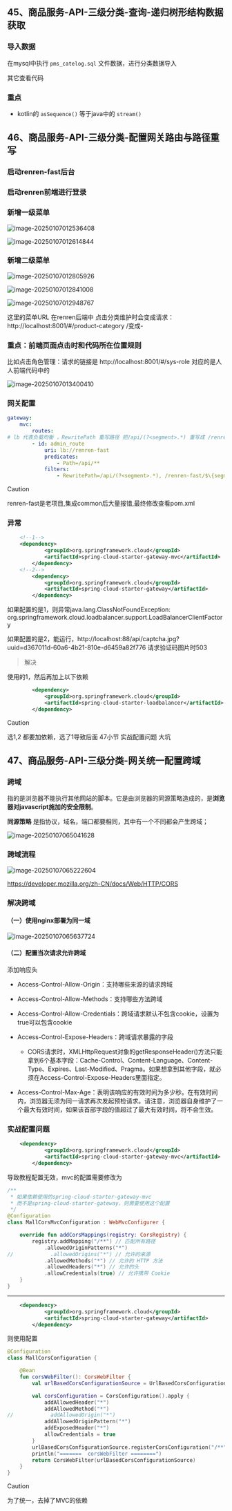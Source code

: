 ## 45、商品服务-API-三级分类-查询-递归树形结构数据获取

### 导入数据

在mysql中执行 `pms_catelog.sql` 文件数据，进行分类数据导入

其它查看代码

### 重点

- kotlin的 `asSequence()` 等于java中的 `stream()`



## 46、商品服务-API-三级分类-配置网关路由与路径重写

### 启动renren-fast后台

### 启动renren前端进行登录

### 新增一级菜单

![image-20250107012536408](https://gitee.com/vurtnewk/typora-image/raw/master/images03/202501070125437.png)

![image-20250107012614844](https://gitee.com/vurtnewk/typora-image/raw/master/images03/202501070126866.png)

### 新增二级菜单

![image-20250107012805926](https://gitee.com/vurtnewk/typora-image/raw/master/images03/202501070128946.png)

![image-20250107012841008](https://gitee.com/vurtnewk/typora-image/raw/master/images03/202501070128031.png)



![image-20250107012948767](https://gitee.com/vurtnewk/typora-image/raw/master/images03/202501070129791.png)

这里的菜单URL 在renren后端中 点击分类维护时会变成请求：http://localhost:8001/#/product-category  /变成-

### 重点：前端页面点击时和代码所在位置规则

比如点击角色管理：请求的链接是 http://localhost:8001/#/sys-role 对应的是人人前端代码中的

![image-20250107013400410](https://gitee.com/vurtnewk/typora-image/raw/master/images03/202501070134431.png) 

### 网关配置

```yaml
gateway:
	mvc:
		routes:
# lb 代表负载均衡 ，RewritePath 重写路径 把/api/(?<segment>.*) 重写成 /renren-fast/$\{segment}
    	- id: admin_route
    		uri: lb://renren-fast
    		predicates:
   	 			- Path=/api/**
    		filters:
    			- RewritePath=/api/(?<segment>.*), /renren-fast/$\{segment}
```

> [!caution]
>
> renren-fast是老项目,集成common后大量报错,最终修改查看pom.xml

### 异常

```xml
	<!--1-->	
	<dependency>
			<groupId>org.springframework.cloud</groupId>
			<artifactId>spring-cloud-starter-gateway-mvc</artifactId>
		</dependency>
	<!--2-->	
		<dependency>
			<groupId>org.springframework.cloud</groupId>
			<artifactId>spring-cloud-starter-gateway</artifactId>
		</dependency>
```

如果配置的是1，则异常java.lang.ClassNotFoundException: org.springframework.cloud.loadbalancer.support.LoadBalancerClientFactory

如果配置的是2，能运行，http://localhost:88/api/captcha.jpg?uuid=d367011d-60a6-4b21-810e-d6459a82f776 请求验证码图片时503

> 解决

使用的1，然后再加上以下依赖

```xml
		<dependency>
			<groupId>org.springframework.cloud</groupId>
			<artifactId>spring-cloud-starter-loadbalancer</artifactId>
		</dependency>
```

> [!caution]
>
> 选1,2 都要加依赖，选了1导致后面 47小节 实战配置问题 大坑

## 47、商品服务-API-三级分类-网关统一配置跨域

### 跨域

指的是浏览器不能执行其他网站的脚本。它是由浏览器的同源策略造成的，是**浏览器对javascript施加的安全限制**。

**同源策略** 是指协议，域名，端口都要相同，其中有一个不同都会产生跨域；

![image-20250107065041628](https://gitee.com/vurtnewk/typora-image/raw/master/images03/202501070650709.png) 

### 跨域流程

![image-20250107065222604](https://gitee.com/vurtnewk/typora-image/raw/master/images03/202501070652640.png) 

https://developer.mozilla.org/zh-CN/docs/Web/HTTP/CORS

### 解决跨域

#### （一）使用nginx部署为同一域

![image-20250107065637724](https://gitee.com/vurtnewk/typora-image/raw/master/images03/202501070656779.png) 

#### （二）配置当次请求允许跨域

添加响应头

- Access-Control-Allow-Origin：支持哪些来源的请求跨域

- Access-Control-Allow-Methods：支持哪些方法跨域

- Access-Control-Allow-Credentials：跨域请求默认不包含cookie，设置为true可以包含cookie

- Access-Control-Expose-Headers：跨域请求暴露的字段
  - CORS请求时，XMLHttpRequest对象的getResponseHeader()方法只能拿到6个基本字段：Cache-Control、Content-Language、Content-Type、Expires、Last-Modified、Pragma。如果想拿到其他字段，就必须在Access-Control-Expose-Headers里面指定。

- Access-Control-Max-Age：表明该响应的有效时间为多少秒。在有效时间内，浏览器无须为同一请求再次发起预检请求。请注意，浏览器自身维护了一个最大有效时间，如果该首部字段的值超过了最大有效时间，将不会生效。

### 实战配置问题

```xml
	<dependency>
			<groupId>org.springframework.cloud</groupId>
			<artifactId>spring-cloud-starter-gateway-mvc</artifactId>
		</dependency>
```

导致教程配置无效，mvc的配置需要修改为

```kotlin
/**
 * 如果依赖使用的spring-cloud-starter-gateway-mvc
 * 而不是spring-cloud-starter-gateway，则需要使用这个配置
 */
@Configuration
class MallCorsMvcConfiguration : WebMvcConfigurer {

    override fun addCorsMappings(registry: CorsRegistry) {
        registry.addMapping("/**") // 匹配所有路径
            .allowedOriginPatterns("*")
//            .allowedOrigins("*") // 允许的来源
            .allowedMethods("*") // 允许的 HTTP 方法
            .allowedHeaders("*") // 允许的头
            .allowCredentials(true) // 允许携带 Cookie
    }
}
```

---

```xml
	<dependency>
			<groupId>org.springframework.cloud</groupId>
			<artifactId>spring-cloud-starter-gateway</artifactId>
		</dependency>
```

则使用配置

```kotlin
@Configuration
class MallCorsConfiguration {

    @Bean
    fun corsWebFilter(): CorsWebFilter {
        val urlBasedCorsConfigurationSource = UrlBasedCorsConfigurationSource()

        val corsConfiguration = CorsConfiguration().apply {
            addAllowedHeader("*")
            addAllowedMethod("*")
//            addAllowedOrigin("*")
            addAllowedOriginPattern("*")
            addExposedHeader("*")
            allowCredentials = true
        }
        urlBasedCorsConfigurationSource.registerCorsConfiguration("/**", corsConfiguration)
        println("=======  corsWebFilter ========")
        return CorsWebFilter(urlBasedCorsConfigurationSource)
    }
}
```

> [!caution]
>
> 为了统一，去掉了MVC的依赖